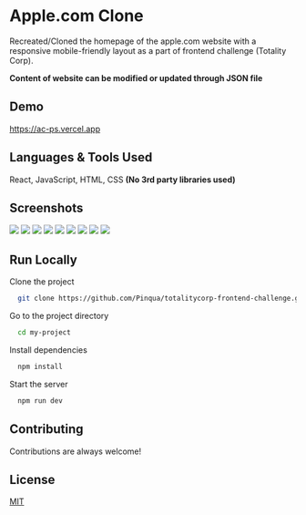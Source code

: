 # Apple.com Clone

Recreated/Cloned the homepage of the apple.com website with a responsive mobile-friendly layout as a part of frontend challenge (Totality Corp).

**Content of website can be modified or updated through JSON file**

## Demo

https://ac-ps.vercel.app

## Languages & Tools Used

React, JavaScript, HTML, CSS
**(No 3rd party libraries used)**

## Screenshots

  <img src="Screenshot from 2022-10-23 17-29-54.png">
  <img src="Screenshot from 2022-10-23 22-36-56.png">
  <img src="Screenshot from 2022-10-23 22-37-39.png">
  <img src="Screenshot from 2022-10-23 17-30-37.png">
  <img src="Screenshot from 2022-10-23 17-31-15.png">
  <img src="Screenshot from 2022-10-23 22-38-13.png">
  <img src="Screenshot from 2022-10-23 17-32-05.png">
  <img src="Screenshot from 2022-10-23 17-32-18.png">
  <img src="Screenshot from 2022-10-23 17-32-33.png">

## Run Locally

Clone the project

```bash
  git clone https://github.com/Pinqua/totalitycorp-frontend-challenge.git
```

Go to the project directory

```bash
  cd my-project
```

Install dependencies

```bash
  npm install
```

Start the server

```bash
  npm run dev
```

## Contributing

Contributions are always welcome!

## License

[MIT](https://choosealicense.com/licenses/mit/)
